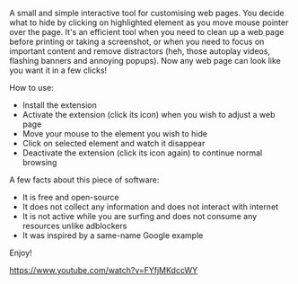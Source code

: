 A small and simple interactive tool for customising web pages. You decide what to hide by clicking on highlighted element as you move mouse pointer over the page. It's an efficient tool when you need to clean up a web page before printing or taking a screenshot, or when you need to focus on important content and remove distractors (heh, those autoplay videos, flashing banners and annoying popups). Now any web page can look like you want it in a few clicks! 

How to use:
- Install the extension
- Activate the extension (click its icon) when you wish to adjust a web page
- Move your mouse to the element you wish to hide
- Click on selected element and watch it disappear
- Deactivate the extension (click its icon again) to continue normal browsing

A few facts about this piece of software:
- It is free and open-source
- It does not collect any information and does not interact with internet
- It is not active while you are surfing and does not consume any resources unlike adblockers
- It was inspired by a same-name Google example

Enjoy!

https://www.youtube.com/watch?v=FYfjMKdccWY
